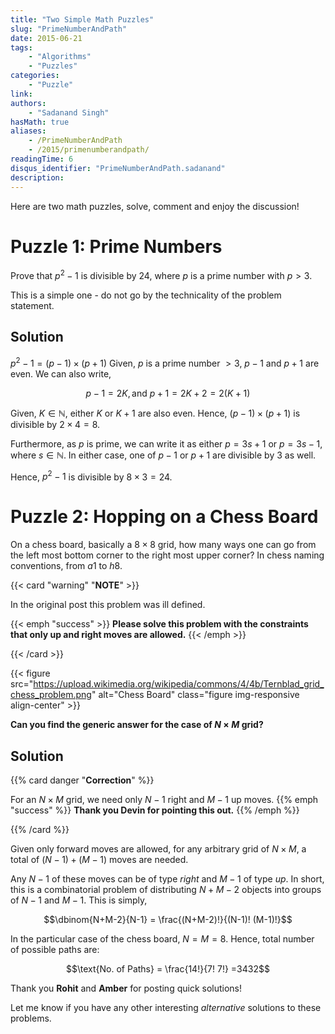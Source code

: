 ```yaml
---
title: "Two Simple Math Puzzles"
slug: "PrimeNumberAndPath"
date: 2015-06-21
tags:
    - "Algorithms"
    - "Puzzles"
categories:
    - "Puzzle"
link:
authors:
    - "Sadanand Singh"
hasMath: true
aliases:
    - /PrimeNumberAndPath
    - /2015/primenumberandpath/
readingTime: 6
disqus_identifier: "PrimeNumberAndPath.sadanand"
description:
---
```


Here are two math puzzles, solve, comment and enjoy the discussion!

<!--more-->

<!--toc-->

Puzzle 1: Prime Numbers
=======================

Prove that $p^2-1$ is divisible by 24, where $p$ is a prime number with
$p>3$.

This is a simple one - do not go by the technicality of the problem
statement.

Solution
---------

$p^2-1 = (p-1)\times (p+1)$ Given, $p$ is a prime number $>3$, $p-1$ and
$p+1$ are even. We can also write,

$$p-1=2K, \text{and } p+1=2K+2=2(K+1)$$

Given, $K \in \mathbb{N}$, either $K$ or $K+1$ are also even. Hence,
$(p-1)\times (p+1)$ is divisible by $2\times 4 = 8$.

Furthermore, as $p$ is prime, we can write it as either $p = 3s+1$ or
$p = 3s-1$, where $s \in \mathbb{N}$. In either case, one of $p-1$ or
$p+1$ are divisible by 3 as well.

Hence, $p^2-1$ is divisible by $8\times 3 = 24$.

Puzzle 2: Hopping on a Chess Board
==================================

On a chess board, basically a $8\times 8$ grid, how many ways one can go
from the left most bottom corner to the right most upper corner? In
chess naming conventions, from $a1$ to $h8$.

{{< card "warning" "**NOTE**" >}}

In the original post this problem was ill defined.

{{< emph "success" >}}
**Please solve this problem with the constraints that only up and right moves are allowed.**
{{< /emph >}}

{{< /card >}}

{{< figure src="https://upload.wikimedia.org/wikipedia/commons/4/4b/Ternblad_grid_chess_problem.png" alt="Chess Board" class="figure img-responsive align-center" >}}

**Can you find the generic answer for the case of $N\times M$ grid?**

Solution
----------

{{% card danger "**Correction**" %}}

For an $N\times M$ grid, we need only $N-1$ right and $M-1$ up moves.
{{% emph "success" %}}
__Thank you Devin for pointing this out.__
{{% /emph %}}

{{% /card %}}

Given only forward moves are allowed, for any arbitrary grid of
$N\times M$, a total of $(N-1) + (M-1)$ moves are needed.

Any $N-1$ of these moves can be of type *right* and $M-1$ of type *up*.
In short, this is a combinatorial problem of distributing $N+M-2$
objects into groups of $N-1$ and $M-1$. This is simply,

$$\dbinom{N+M-2}{N-1} = \frac{(N+M-2)!}{(N-1)! (M-1)!}$$

In the particular case of the chess board, $N = M = 8$. Hence, total
number of possible paths are:

$$\text{No. of Paths} = \frac{14!}{7! 7!} =3432$$

Thank you __Rohit__ and __Amber__ for posting quick solutions!

Let me know if you have any other interesting *alternative* solutions to
these problems.
